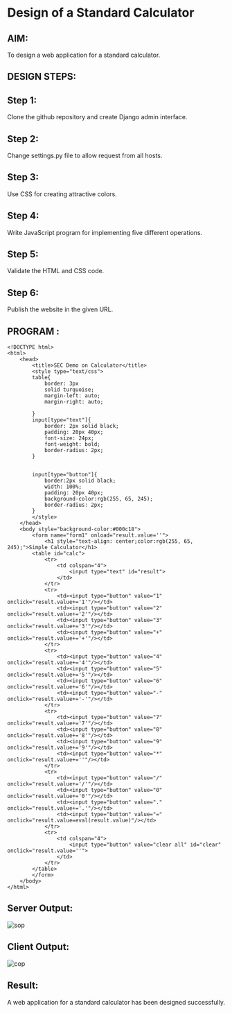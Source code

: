 # Design of a Standard Calculator
## AIM:
To design a web application for a standard calculator.

## DESIGN STEPS:
## Step 1:
Clone the github repository and create Django admin interface.

## Step 2:
Change settings.py file to allow request from all hosts.

## Step 3:
Use CSS for creating attractive colors.

## Step 4:
Write JavaScript program for implementing five different operations.

## Step 5:
Validate the HTML and CSS code.

## Step 6:
Publish the website in the given URL.

## PROGRAM :
``` 
<!DOCTYPE html>
<html>
    <head>
        <title>SEC Demo on Calculator</title>
        <style type="text/css">
        table{
            border: 3px 
            solid turquoise;
            margin-left: auto;
            margin-right: auto;
            
        }
        input[type="text"]{
            border: 2px solid black;
            padding: 20px 40px;
            font-size: 24px;
            font-weight: bold;
            border-radius: 2px;
        }


        input[type="button"]{
            border:2px solid black;
            width: 100%;
            padding: 20px 40px;
            background-color:rgb(255, 65, 245);
            border-radius: 2px;
        }
        </style>
    </head>
    <body style="background-color:#000c18">
        <form name="form1" onload="result.value=''">
            <h1 style="text-align: center;color:rgb(255, 65, 245);">Simple Calculator</h1>
        <table id="calc">
            <tr>
                <td colspan="4">
                    <input type="text" id="result">
                </td>
            </tr>
            <tr>
                <td><input type="button" value="1" onclick="result.value+='1'"/></td>
                <td><input type="button" value="2" onclick="result.value+='2'"/></td>
                <td><input type="button" value="3" onclick="result.value+='3'"/></td>
                <td><input type="button" value="+" onclick="result.value+='+'"/></td>
            </tr>
            <tr>
                <td><input type="button" value="4" onclick="result.value+='4'"/></td>
                <td><input type="button" value="5" onclick="result.value+='5'"/></td>
                <td><input type="button" value="6" onclick="result.value+='6'"/></td>
                <td><input type="button" value="-" onclick="result.value+='-'"/></td>
            </tr>
            <tr>
                <td><input type="button" value="7" onclick="result.value+='7'"/></td>
                <td><input type="button" value="8" onclick="result.value+='8'"/></td>
                <td><input type="button" value="9" onclick="result.value+='9'"/></td>
                <td><input type="button" value="*" onclick="result.value+=''"/></td>
            </tr>
            <tr>
                <td><input type="button" value="/" onclick="result.value+='/'"/></td>
                <td><input type="button" value="0" onclick="result.value+='0'"/></td>
                <td><input type="button" value="." onclick="result.value+='.'"/></td>
                <td><input type="button" value="=" onclick="result.value=eval(result.value)"/></td>
            </tr>
            <tr>
                <td colspan="4">
                    <input type="button" value="clear all" id="clear" onclick="result.value=''">
                </td>
            </tr>
        </table>
        </form>
    </body>
</html>
```
## Server Output:
![sop](https://github.com/JAYAVARTHAN-P/calc/assets/121369281/3469c076-1340-4f31-b974-85e0ab20e07f)


## Client Output:

![cop](https://github.com/JAYAVARTHAN-P/calc/assets/121369281/0286a54f-d6c7-410f-96c0-54408889ce8a)

## Result:
A web application for a standard calculator has been designed successfully.

